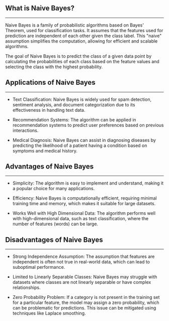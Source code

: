 ## What is Naive Bayes?

---

Naive Bayes is a family of probabilistic algorithms based on Bayes' Theorem, used for classification tasks. It assumes that the features used for prediction are independent of each other given the class label. This "naive" assumption simplifies the computation, allowing for efficient and scalable algorithms.

The goal of Naive Bayes is to predict the class of a given data point by calculating the probabilities of each class based on the feature values and selecting the class with the highest probability.

## Applications of Naive Bayes

---

* Text Classification: Naive Bayes is widely used for spam detection, sentiment analysis, and document categorization due to its effectiveness in handling text data.

* Recommendation Systems: The algorithm can be applied in recommendation systems to predict user preferences based on previous interactions.

* Medical Diagnosis: Naive Bayes can assist in diagnosing diseases by predicting the likelihood of a patient having a condition based on symptoms and medical history.

## Advantages of Naive Bayes

---

* Simplicity: The algorithm is easy to implement and understand, making it a popular choice for many applications.

* Efficiency: Naive Bayes is computationally efficient, requiring minimal training time and memory, which makes it suitable for large datasets.

* Works Well with High Dimensional Data: The algorithm performs well with high-dimensional data, such as text classification, where the number of features (words) can be large.

## Disadvantages of Naive Bayes

---

* Strong Independence Assumption: The assumption that features are independent is often not true in real-world data, which can lead to suboptimal performance.

* Limited to Linearly Separable Classes: Naive Bayes may struggle with datasets where classes are not linearly separable or have complex relationships.

* Zero Probability Problem: If a category is not present in the training set for a particular feature, the model may assign a zero probability, which can be problematic for predictions. This issue can be mitigated using techniques like Laplace smoothing.